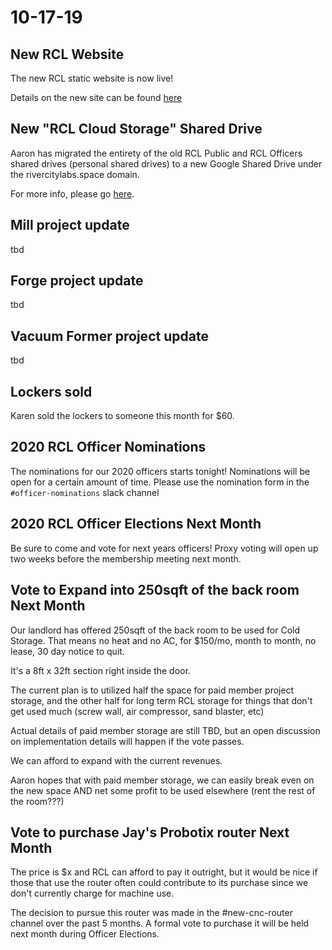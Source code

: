 # 10-17-19

## New RCL Website

The new RCL static website is now live! 

Details on the new site can be found [here](../../administration/rcl-website.md)

## New "RCL Cloud Storage" Shared Drive

Aaron has migrated the entirety of the old RCL Public and RCL Officers shared drives \(personal shared drives\) to a new Google Shared Drive under the rivercitylabs.space domain. 

For more info, please go [here](../../administration/shared-drive.md).

## Mill project update

tbd

## Forge project update

tbd

## Vacuum Former project update

tbd

## Lockers sold

Karen sold the lockers to someone this month for $60. 

## 2020 RCL Officer Nominations

The nominations for our 2020 officers starts tonight! Nominations will be open for a certain amount of time. Please use the nomination form in the `#officer-nominations` slack channel

## 2020 RCL Officer Elections Next Month

Be sure to come and vote for next years officers! Proxy voting will open up two weeks before the membership meeting next month.

## Vote to Expand into 250sqft of the back room Next Month

Our landlord has offered 250sqft of the back room to be used for Cold Storage. That means no heat and no AC, for $150/mo, month to month, no lease, 30 day notice to quit.

It's a 8ft x 32ft section right inside the door.

The current plan is to utilized half the space for paid member project storage, and the other half for long term RCL storage for things that don't get used much \(screw wall, air compressor, sand blaster, etc\)

Actual details of paid member storage are still TBD, but an open discussion on implementation details will happen if the vote passes.

We can afford to expand with the current revenues. 

Aaron hopes that with paid member storage, we can easily break even on the new space AND net some profit to be used elsewhere \(rent the rest of the room???\)

## Vote to purchase Jay's Probotix router Next Month

The price is $x and RCL can afford to pay it outright, but it would be nice if those that use the router often could contribute to its purchase since we don't currently charge for machine use. 

The decision to pursue this router was made in the \#new-cnc-router channel over the past 5 months. A formal vote to purchase it will be held next month during Officer Elections.

